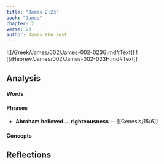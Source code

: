 ```yaml
---
title: "James 2:23"
book: "James"
chapter: 2
verse: 23
author: James the Just
---
```

![[/Greek/James/002/James-002-023G.md#Text]]
![[/Hebrew/James/002/James-002-023H.md#Text]]

## Analysis

#### Words

#### Phrases
- **Abraham believed ... righteousness** — [[Genesis/15/6]]

#### Concepts

## Reflections

